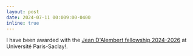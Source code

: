 ```yaml
---
layout: post
date: 2024-07-11 00:009:00-0400
inline: true
---
```


I have been awarded with the [Jean D'Alembert fellowship 2024-2026](https://www.universite-paris-saclay.fr/en/research/research-programmes/jean-dalembert-fellowship-program) at Université Paris-Saclay!.